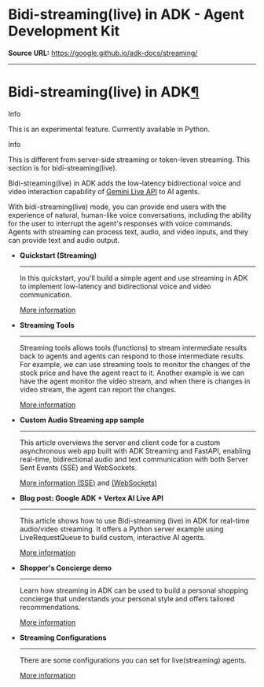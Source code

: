 # Bidi-streaming(live) in ADK - Agent Development Kit

**Source URL:** https://google.github.io/adk-docs/streaming/

---

# Bidi-streaming(live) in ADK[¶](#bidi-streaminglive-in-adk "Permanent link")

Info

This is an experimental feature. Currrently available in Python.

Info

This is different from server-side streaming or token-leven streaming. This section is for bidi-streaming(live).

Bidi-streaming(live) in ADK adds the low-latency bidirectional voice and video interaction
capability of [Gemini Live API](https://ai.google.dev/gemini-api/docs/live) to
AI agents.

With bidi-streaming(live) mode, you can provide end users with the experience of natural,
human-like voice conversations, including the ability for the user to interrupt
the agent's responses with voice commands. Agents with streaming can process
text, audio, and video inputs, and they can provide text and audio output.

* **Quickstart (Streaming)**

  ---

  In this quickstart, you'll build a simple agent and use streaming in ADK to
  implement low-latency and bidirectional voice and video communication.

  [More information](../get-started/streaming/quickstart-streaming/)
* **Streaming Tools**

  ---

  Streaming tools allows tools (functions) to stream intermediate results back to agents and agents can respond to those intermediate results. For example, we can use streaming tools to monitor the changes of the stock price and have the agent react to it. Another example is we can have the agent monitor the video stream, and when there is changes in video stream, the agent can report the changes.

  [More information](streaming-tools/)
* **Custom Audio Streaming app sample**

  ---

  This article overviews the server and client code for a custom asynchronous web app built with ADK Streaming and FastAPI, enabling real-time, bidirectional audio and text communication with both Server Sent Events (SSE) and WebSockets.

  [More information (SSE)](custom-streaming/) and
   [(WebSockets)](custom-streaming-ws/)
* **Blog post: Google ADK + Vertex AI Live API**

  ---

  This article shows how to use Bidi-streaming (live) in ADK for real-time audio/video streaming. It offers a Python server example using LiveRequestQueue to build custom, interactive AI agents.

  [More information](https://medium.com/google-cloud/google-adk-vertex-ai-live-api-125238982d5e)
* **Shopper's Concierge demo**

  ---

  Learn how streaming in ADK can be used to build a personal shopping
  concierge that understands your personal style and offers tailored
  recommendations.

  [More information](https://youtu.be/LwHPYyw7u6U)
* **Streaming Configurations**

  ---

  There are some configurations you can set for live(streaming) agents.

  [More information](configuration/)